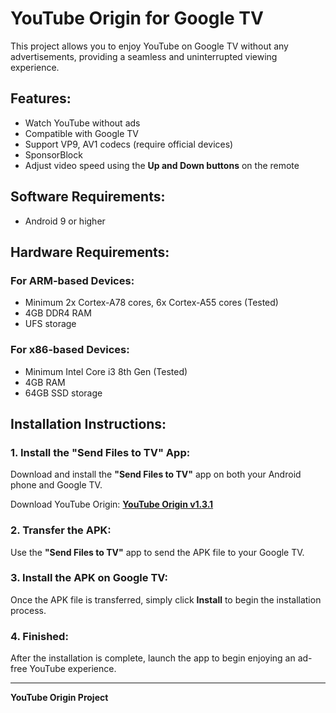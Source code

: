# YouTube Origin for Google TV

This project allows you to enjoy YouTube on Google TV without any advertisements, providing a seamless and uninterrupted viewing experience.

## Features:
- Watch YouTube without ads
- Compatible with Google TV
- Support VP9, AV1 codecs (require official devices)
- SponsorBlock
- Adjust video speed using the **Up and Down buttons** on the remote

## Software Requirements:
- Android 9 or higher

## Hardware Requirements:

### For ARM-based Devices:
- Minimum 2x Cortex-A78 cores, 6x Cortex-A55 cores (Tested)
- 4GB DDR4 RAM
- UFS storage

### For x86-based Devices:
- Minimum Intel Core i3 8th Gen (Tested)
- 4GB RAM
- 64GB SSD storage

## Installation Instructions:

### 1. Install the "Send Files to TV" App:
Download and install the **"Send Files to TV"** app on both your Android phone and Google TV.

Download YouTube Origin:
**[YouTube Origin v1.3.1](https://mega.nz/file/4ppRxLIB#lN-op-qWrMvHzOY9rEiYOcwF2CyzAj7y7GuUSyGpZSE)**

### 2. Transfer the APK:
Use the **"Send Files to TV"** app to send the APK file to your Google TV.

### 3. Install the APK on Google TV:
Once the APK file is transferred, simply click **Install** to begin the installation process.

### 4. Finished:
After the installation is complete, launch the app to begin enjoying an ad-free YouTube experience.


---

**YouTube Origin Project**

